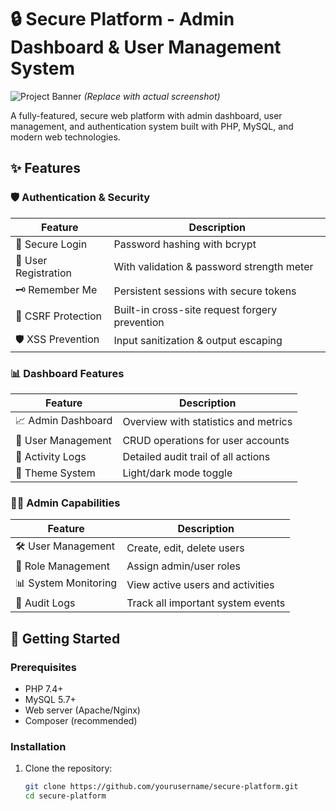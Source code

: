 # 🔒 Secure Platform - Admin Dashboard & User Management System

![Project Banner](https://via.placeholder.com/1200x400/4361ee/FFFFFF?text=Secure+Platform+Dashboard) *(Replace with actual screenshot)*

A fully-featured, secure web platform with admin dashboard, user management, and authentication system built with PHP, MySQL, and modern web technologies.

## ✨ Features

### 🛡️ Authentication & Security
| Feature | Description |
|---------|-------------|
| 🔐 Secure Login | Password hashing with bcrypt |
| 👤 User Registration | With validation & password strength meter |
| 🗝️ Remember Me | Persistent sessions with secure tokens |
| 🚫 CSRF Protection | Built-in cross-site request forgery prevention |
| 🛡️ XSS Prevention | Input sanitization & output escaping |

### 📊 Dashboard Features
| Feature | Description |
|---------|-------------|
| 📈 Admin Dashboard | Overview with statistics and metrics |
| 👥 User Management | CRUD operations for user accounts |
| 📝 Activity Logs | Detailed audit trail of all actions |
| 🎨 Theme System | Light/dark mode toggle |

### 👨‍💻 Admin Capabilities
| Feature | Description |
|---------|-------------|
| 🛠️ User Management | Create, edit, delete users |
| 🔄 Role Management | Assign admin/user roles |
| 📊 System Monitoring | View active users and activities |
| 📄 Audit Logs | Track all important system events |

## 🚀 Getting Started

### Prerequisites
- PHP 7.4+
- MySQL 5.7+
- Web server (Apache/Nginx)
- Composer (recommended)

### Installation
1. Clone the repository:
   ```bash
   git clone https://github.com/yourusername/secure-platform.git
   cd secure-platform
